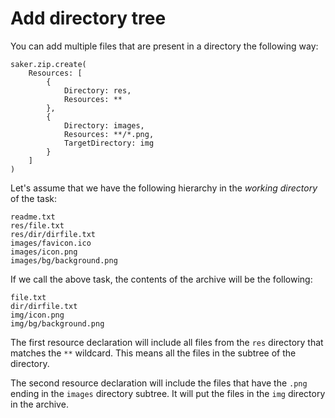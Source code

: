 # Add directory tree

You can add multiple files that are present in a directory the following way:

```sakerscript
saker.zip.create(
	Resources: [
		{
			Directory: res,
			Resources: **
		},
		{
			Directory: images,
			Resources: **/*.png,
			TargetDirectory: img
		}
	]
)
```

Let's assume that we have the following hierarchy in the *working directory* of the task:

```plaintext
readme.txt
res/file.txt
res/dir/dirfile.txt
images/favicon.ico
images/icon.png
images/bg/background.png
```

If we call the above task, the contents of the archive will be the following:

```plaintext
file.txt
dir/dirfile.txt
img/icon.png
img/bg/background.png
```

The first resource declaration will include all files from the `res` directory that matches the `**` wildcard. This means all the files in the subtree of the directory.

The second resource declaration will include the files that have the `.png` ending in the `images` directory subtree. It will put the files in the `img` directory in the archive.
